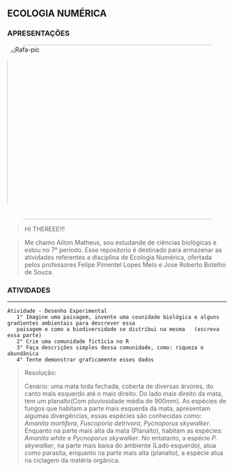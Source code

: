 ## ECOLOGIA NUMÉRICA


### APRESENTAÇÕES
<img align="center" alt="Rafa-pic" height="400" width="1100" style="border-radius:40px;" src="https://media0.giphy.com/media/Nx0rz3jtxtEre/giphy.gif?cid=790b761128bf2c363fccb8c2657ce046565eea51baa99096&rid=giphy.gif&ct=g">



> HI THEREEE!!!

> Me chamo Ailton Matheus, sou estudande de ciências biológicas e estou no 7° período. Esse repositorio é destinado para armazenar as atividades referentes a disciplina de Ecologia Numérica, ofertada pelos professores Felipe Pimentel Lopes Melo e Jose Roberto Botelho de Souza.




### ATIVIDADES
________________________________________________________________
```
Atividade - Desenho Experimental
   1° Imagine uma paisagem, invente uma counidade biológica e alguns gradientes ambientais para descrever essa 
   paisagem e como a biodiversidade se distribui na mesma   (escreva essa parte)
   2° Crie uma comunidade fictícia no R
   3° Faça descrições simples dessa comunidade, como: riqueza e abundânica
   4° Tente demonstrar graficamente esses dados
```

> Resolução:
> 
> Cenário: uma mata toda fechada, coberta de diversas árvores, do canto mais esquerdo até o mais direito. Do lado mais direito da mata, tem um planalto(Com pluviosidade média de 900mm). As espécies de fungos que habitam a parte mais esquerda da mata, apresentam algumas divergências, essas espécies são conhecidas como: _Amanita mortifera_, _Fuscoporia detrivora_, _Pycnoporus skywalker_. Enquanto na parte mais alta da mata (Planalto), habitam as espécies: _Amanita white_ e _Pycnoporus skywalker_.
> No entatanto, a espécie _P. skywalker_, na parte mais baixa do ambiente (Lado esquerdo), atua como parasita, enquanto na parte mais alta (planalto), a espécie atua na ciclagem da matéria orgânica. 
